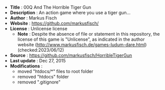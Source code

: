 - **Title** : 00Q And The Horrible Tiger Gun
- **Description** : An action game where you use a  tiger gun...
- **Author** : Markus Fisch
- **Website** : https://github.com/markusfisch/
- **License** : Unlicense license
  - **Note** : Despite the absence of file or statement in this repository, the license of this game is "Unlicense", as indicated in the author website (http://www.markusfisch.de/games-ludum-dare.html) (checked:2023/06/12)
- **Source** : https://github.com/markusfisch/HorribleTigerGun
- **Last update** : Dec 27, 2015
- **Modifications** : 
  - moved "htdocs/*" files to root folder
  - removed "htdocs" folder
  - removed ".gitignore"


